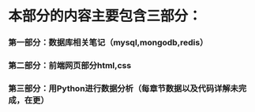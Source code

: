 # 本部分的内容主要包含三部分：
###  第一部分：数据库相关笔记（mysql,mongodb,redis）
###  第二部分：前端网页部分html,css
###  第三部分：用Python进行数据分析（每章节数据以及代码详解未完成，在更）
